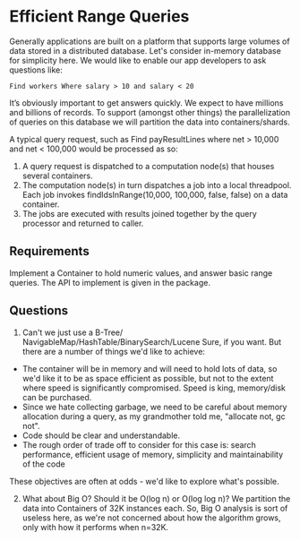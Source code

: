 # Efficient Range Queries
Generally applications are built on a platform that supports large volumes of data stored in a distributed database. Let's consider in-memory database for simplicity here. We would like to enable our app developers to ask questions like:

`Find workers Where salary > 10 and salary < 20`

It’s obviously important to get answers quickly. We expect to have millions and billions of records. To support (amongst other things) the parallelization of queries on this database we will partition the data into containers/shards.

A typical query request, such as Find payResultLines where net > 10,000 and net < 100,000 would be processed as so:
1. A query request is dispatched to a computation node(s) that houses several containers.
2. The computation node(s) in turn dispatches a job into a local threadpool. Each job invokes findIdsInRange(10,000, 100,000, false, false) on a data container.
3. The jobs are executed with results joined together by the query processor and returned to caller.

## Requirements

Implement a Container to hold numeric values, and answer basic range queries. The API to implement is given in the package.

## Questions

1. Can't we just use a B-Tree/ NavigableMap/HashTable/BinarySearch/Lucene
   Sure, if you want. But there are a number of things we'd like to achieve:
- The container will be in memory and will need to hold lots of data, so we'd like it to be as space efficient as possible, but not to the extent where speed is significantly compromised. Speed is king, memory/disk can be purchased.
- Since we hate collecting garbage, we need to be careful about memory allocation during a query, as my grandmother told me, "allocate not, gc not".
- Code should be clear and understandable.
- The rough order of trade off to consider for this case is: search performance, efficient usage of memory, simplicity and maintainability of the code

These objectives are often at odds - we'd like to explore what's possible.

2. What about Big O? Should it be O(log n) or O(log log n)?
   We partition the data into Containers of 32K instances each. So, Big O analysis is sort of useless here, as we're not concerned about how the algorithm grows, only with how it performs when n=32K.

